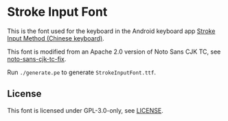 # Stroke Input Font

This is the font used for the keyboard in the Android keyboard app
[Stroke Input Method (Chinese keyboard)][app].

This font is modified from an Apache 2.0 version of Noto Sans CJK TC,
see [noto-sans-cjk-tc-fix].

Run `./generate.pe` to generate `StrokeInputFont.ttf`.


[app]: https://github.com/stroke-input/stroke-input-android
[noto-sans-cjk-tc-fix]: https://github.com/stroke-input/noto-sans-cjk-tc-fix


## License

This font is licensed under GPL-3.0-only, see [LICENSE].


[LICENSE]: LICENSE
